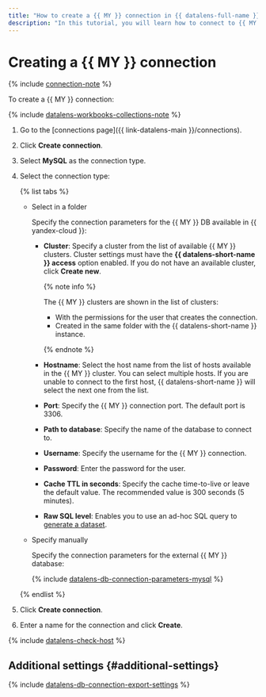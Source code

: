 ```yaml
---
title: "How to create a {{ MY }} connection in {{ datalens-full-name }}"
description: "In this tutorial, you will learn how to connect to {{ MY }} in {{ datalens-full-name }}."
---
```


# Creating a {{ MY }} connection


{% include [connection-note](../../../_includes/datalens/datalens-connection-note.md) %}


To create a {{ MY }} connection:


{% include [datalens-workbooks-collections-note](../../../_includes/datalens/operations/datalens-workbooks-collections-note.md) %}




1. Go to the [connections page]({{ link-datalens-main }}/connections).


1. Click **Create connection**.



1. Select **MySQL** as the connection type.



1. Select the connection type:

   {% list tabs %}

   - Select in a folder

      Specify the connection parameters for the {{ MY }} DB available in {{ yandex-cloud }}:

      - **Cluster**: Specify a cluster from the list of available {{ MY }} clusters. Cluster settings must have the **{{ datalens-short-name }} access** option enabled. If you do not have an available cluster, click **Create new**.

         {% note info %}

         The {{ MY }} clusters are shown in the list of clusters:

         - With the permissions for the user that creates the connection.
         - Created in the same folder with the {{ datalens-short-name }} instance.

         {% endnote %}

      - **Hostname**: Select the host name from the list of hosts available in the {{ MY }} cluster. You can select multiple hosts. If you are unable to connect to the first host, {{ datalens-short-name }} will select the next one from the list.
      - **Port**: Specify the {{ MY }} connection port. The default port is 3306.
      - **Path to database**: Specify the name of the database to connect to.
      - **Username**: Specify the username for the {{ MY }} connection.
      - **Password**: Enter the password for the user.
      - **Cache TTL in seconds**: Specify the cache time-to-live or leave the default value. The recommended value is 300 seconds (5 minutes).
      - **Raw SQL level**: Enables you to use an ad-hoc SQL query to [generate a dataset](../../concepts/dataset/settings.md#sql-request-in-datatset).

   - Specify manually

      Specify the connection parameters for the external {{ MY }} database:

      {% include [datalens-db-connection-parameters-mysql](../../../_includes/datalens/datalens-db-connection-parameters-mysql.md) %}

   {% endlist %}




1. Click **Create connection**.
1. Enter a name for the connection and click **Create**.

{% include [datalens-check-host](../../../_includes/datalens/operations/datalens-check-host.md) %}

## Additional settings {#additional-settings}

{% include [datalens-db-connection-export-settings](../../../_includes/datalens/operations/datalens-db-connection-export-settings.md) %}
